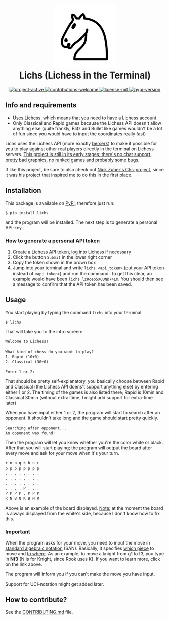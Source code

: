 <!--![Terminal Lichess](docs/images/lichess.png)-->

<h1 align="center">
  <img height="200" src="docs/images/logo.png">
  <br>
  Lichs (Lichess in the Terminal)
</h1>

<p align="center">
  <a href="https://github.com/Cqsi/lichs">
    <img src="https://img.shields.io/badge/project-semi--active-orange" alt="project-active" />
  </a>
  <a href="https://github.com/Cqsi/lichs">
    <img src="https://img.shields.io/badge/Contributions-welcome-brightgreen" alt="contributions-welcome" />
  </a>
  <a href="https://github.com/Cqsi/lichs/blob/master/LICENSE">
    <img src="https://img.shields.io/badge/License-MIT-yellow.svg" alt="license-mit" />
  </a>
  <a href="https://pypi.org/project/lichs/">
    <img src="https://img.shields.io/pypi/v/lichs" alt="pypi-version" />
  </a>
</p>

## Info and requirements
* <ins>Uses Lichess</ins>, which means that you need to have a Lichess account
* Only Classical and Rapid games because the Lichess API doesn't allow anything else (quite frankly, Blitz and Bullet like games wouldn't be a lot of fun since you would have to input the coordinates really fast)

Lichs uses the Lichess API (more exactly [berserk](https://github.com/rhgrant10/berserk)) to make it possible for you to play against other real players directly in the terminal on Lichess servers. <ins>This project is still in its early stages; there's no chat support, pretty bad graphics, no ranked games and probably some bugs.</ins>

If like this project, be sure to also check out [Nick Zuber's Chs-project](https://github.com/nickzuber/chs), since it was his project that inspired me to do this in the first place.


## Installation

This package is available on [PyPi](https://pypi.org/project/lichs/), therefore just run:

```
$ pip install lichs
```
and the program will be installed. The next step is to generate a personal API-key.

### How to generate a personal API token

1. [Create a Lichess API token](https://lichess.org/account/oauth/token/create?scopes[]=board:play&description=Lichs+cli+play), log into Lichess if necessary
2. Click the button `Submit` in the lower right corner
3. Copy the token shown in the brown box
4. Jump into your terminal and write `lichs <api_token>` (put your API token instead of `<api_token>`) and run the command. To get this clear, an example would have been `lichs lzRceo5XOUND74Lm`. You should then see a message to confirm that the API token has been saved. 


## Usage

You start playing by typing the command `lichs` into your terminal:

```
$ lichs
```

That will take you to the intro screen:

```
Welcome to Lichess!

What kind of chess do you want to play?
1. Rapid (10+0)
2. Classical (30+0)

Enter 1 or 2:
```

That should be pretty self-explanatory, you basically choose between Rapid and Classical (the Lichess API doens't support anything else) by entering either 1 or 2. The timing of the games is also listed there; Rapid is 10min and Classical 30min (without extra-time, I might add support for extra-time later)

When you have input either 1 or 2, the program will start to search after an opponent. It shouldn't take long and the game should start pretty quickly.

```
Searching after opponent...
An opponent was found!
```

Then the program will let you know whether you're the color white or black. After that you will start playing; the program will output the board after every move and ask for your move when it's your turn.

```
r n b q k b n r
p p p p p p p p
. . . . . . . .
. . . . . . . .
. . . . . . . .
. . . . P . . .
P P P P . P P P
R N B Q K B N R
```
Above is an example of the board displayed. <ins>Note:</ins> at the moment the board is always displayed from the white's side, because I don't know how to fix this.


### Important
When the program asks for your move, you need to input the move in [standard algebraic notation](https://en.wikipedia.org/wiki/Algebraic_notation_(chess)) (SAN). Basically, it specifies <ins>which piece</ins> to move and <ins>to where</ins>. As an example, to move a knight from g1 to f3, you type in **Nf3** (N is for Knight, since Rook uses K). If you want to learn more, click on the link above.

The program will inform you if you can't make the move you have input.

Support for UCI-notation might get added later.

## How to contribute?
See the [CONTRIBUTING.md](CONTRIBUTING.md) file.
